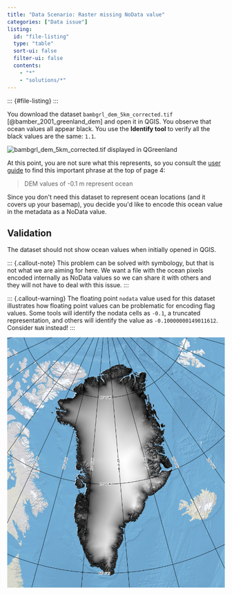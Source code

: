 ```yaml
---
title: "Data Scenario: Raster missing NoData value"
categories: ["Data issue"]
listing:
  id: "file-listing"
  type: "table"
  sort-ui: false
  filter-ui: false
  contents:
    - "*"
    - "solutions/*"
---
```


::: {#file-listing}
:::

<!-- alex ignore black -->
You download the dataset `bambgrl_dem_5km_corrected.tif`
[@bamber_2001_greenland_dem] and open it in QGIS. You observe that ocean values
all appear black. You use the **Identify tool** to verify all the black values
are the same: `1.1`.

![`bambgrl_dem_5km_corrected.tif` displayed in
QGreenland](/_media/qgreenland_missing_nodata_value.png)

At this point, you are not sure what this represents, so you consult the [user
guide](https://nsidc.org/sites/default/files/nsidc-0092-v001-userguide.pdf) to find this
important phrase at the top of page 4:

>DEM values of -0.1 m represent ocean

Since you don't need this dataset to represent ocean locations (and it covers up your
basemap), you decide you'd like to encode this ocean value in the metadata as a NoData
value.


## Validation

The dataset should not show ocean values when initially opened in QGIS.

::: {.callout-note}
This problem can be solved with symbology, but that is not what we are aiming
for here. We want a file with the ocean pixels encoded internally as NoData
values so we can share it with others and they will not have to deal with this
issue.
:::

::: {.callout-warning}
The floating point `nodata` value used for this dataset illustrates how floating point
values can be problematic for encoding flag values. Some tools will identify the nodata
cells as `-0.1`, a truncated representation, and others will identify the value as
`-0.10000000149011612`. Consider `NaN` instead!
:::

![Solution displayed in QGreenland](/_media/qgreenland_dem_with_nodata.png)
